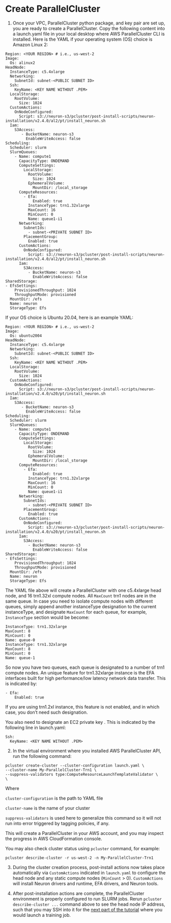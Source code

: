 # Create ParallelCluster

1. Once your VPC, ParallelCluster python package, and key pair are set up, you are ready to create a ParallelCluster. Copy the following content into a launch.yaml file in your local desktop where AWS ParallelCluster CLI is installed. Here is the YAML if your operating system (OS) choice is Amazon Linux 2:

```
Region: <YOUR REGION> # i.e., us-west-2
Image:
  Os: alinux2
HeadNode:
  InstanceType: c5.4xlarge
  Networking:
    SubnetId: subnet-<PUBLIC SUBNET ID>
  Ssh:
    KeyName: <KEY NAME WITHOUT .PEM>
  LocalStorage:
    RootVolume:
      Size: 1024
  CustomActions:
    OnNodeConfigured:
      Script: s3://neuron-s3/pcluster/post-install-scripts/neuron-installation/v2.4.0/al2/pt/install_neuron.sh
  Iam:
    S3Access:
       - BucketName: neuron-s3
         EnableWriteAccess: false
Scheduling:
  Scheduler: slurm
  SlurmQueues:
    - Name: compute1
      CapacityType: ONDEMAND
      ComputeSettings:
        LocalStorage:
          RootVolume:
            Size: 1024
          EphemeralVolume:
            MountDir: /local_storage
      ComputeResources:
        - Efa:
            Enabled: true
          InstanceType: trn1.32xlarge
          MaxCount: 16
          MinCount: 0
          Name: queue1-i1
      Networking:
        SubnetIds:
          - subnet-<PRIVATE SUBNET ID>
        PlacementGroup:
          Enabled: true
      CustomActions:
        OnNodeConfigured:
          Script: s3://neuron-s3/pcluster/post-install-scripts/neuron-installation/v2.4.0/al2/pt/install_neuron.sh
      Iam:
        S3Access:
          - BucketName: neuron-s3
            EnableWriteAccess: false
SharedStorage:
- EfsSettings:
    ProvisionedThroughput: 1024
    ThroughputMode: provisioned
  MountDir: /efs
  Name: neuron
  StorageType: Efs
  ```

If your OS choice is Ubuntu 20.04, here is an example YAML:

```
Region: <YOUR REGION> # i.e., us-west-2
Image:
  Os: ubuntu2004
HeadNode:
  InstanceType: c5.4xlarge
  Networking:
    SubnetId: subnet-<PUBLIC SUBNET ID>
  Ssh:
    KeyName: <KEY NAME WITHOUT .PEM>
  LocalStorage:
    RootVolume:
      Size: 1024
  CustomActions:
    OnNodeConfigured:
      Script: s3://neuron-s3/pcluster/post-install-scripts/neuron-installation/v2.4.0/u20/pt/install_neuron.sh
  Iam:
    S3Access:
       - BucketName: neuron-s3
         EnableWriteAccess: false
Scheduling:
  Scheduler: slurm
  SlurmQueues:
    - Name: compute1
      CapacityType: ONDEMAND
      ComputeSettings:
        LocalStorage:
          RootVolume:
            Size: 1024
          EphemeralVolume:
            MountDir: /local_storage
      ComputeResources:
        - Efa:
            Enabled: true
          InstanceType: trn1.32xlarge
          MaxCount: 16
          MinCount: 0
          Name: queue1-i1
      Networking:
        SubnetIds:
          - subnet-<PRIVATE SUBNET ID>
        PlacementGroup:
          Enabled: true
      CustomActions:
        OnNodeConfigured:
          Script: s3://neuron-s3/pcluster/post-install-scripts/neuron-installation/v2.4.0/u20/pt/install_neuron.sh
      Iam:
        S3Access:
          - BucketName: neuron-s3
            EnableWriteAccess: false
SharedStorage:
- EfsSettings:
    ProvisionedThroughput: 1024
    ThroughputMode: provisioned
  MountDir: /efs
  Name: neuron
  StorageType: Efs
  ```


The YAML file above will create a ParallelCluster with one c5.4xlarge head node, and 16 trn1.32xl compute nodes. All `MaxCount` trn1 nodes are in the same queue. In case you need to isolate compute nodes with different queues, simply append another instanceType designation to the current instanceType, and designate `MaxCount` for each queue, for example, `InstanceType` section would be become:

```
InstanceType: trn1.32xlarge
MaxCount: 8
MinCount: 0
Name: queue-0
InstanceType: trn1.32xlarge
MaxCount: 8
MinCount: 0
Name: queue-1
```

So now you have two queues, each queue is designated to a number of trn1 compute nodes. An unique feature for trn1.32xlarge instance is the EFA interfaces built for high performance/low latency network data transfer. This is indicated by:

```
- Efa:
    Enabled: true
```

If you are using trn1.2xl instance, this feature is not enabled, and in which case, you don’t need such designation.

You also need to designate an EC2 private key . This is indicated by the following line in launch.yaml:

```
Ssh:
  KeyName: <KEY NAME WITHOUT .PEM>
```

2. In the virtual environment where you installed AWS ParallelCluster API, run the following command:

```
pcluster create-cluster --cluster-configuration launch.yaml \
--cluster-name My-ParallelCluster-Trn1 \
--suppress-validators type:ComputeResourceLaunchTemplateValidator \
\
```
Where

`cluster-configuration` is the path to YAML file

`cluster-name` is the name of your cluster

`suppress-validators` is used here to generalize this command so it will not run into error triggered by tagging policies, if any.

This will create a ParallelCluster in your AWS account, and you may inspect the progress in AWS CloudFormation console. 

You may also check cluster status using `pcluster` command, for example: 

`pcluster describe-cluster -r us-west-2 -n My-ParallelCluster-Trn1`

3. During the cluster creation process, post-install actions now takes place automatically via `CustomActions` indicated in `launch.yaml` to configure the head node and any static compute nodes (`MinCount` > 0). `CustomActions` will install Neuron drivers and runtime, EFA drivers, and Neuron tools. 

4. After post-installation actions are complete, the ParallelCluster environment is properly configured to run SLURM jobs. Rerun `pcluster describe-cluster ...` command above to see the head node IP address, such that you may SSH into it for the [next part of the tutorial](../jobs/dp-bert-launch-job.md) where you would launch a training job.
